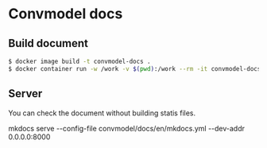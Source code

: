 # Convmodel docs

## Build document

```sh
$ docker image build -t convmodel-docs .
$ docker container run -w /work -v $(pwd):/work --rm -it convmodel-docs
```

## Server

You can check the document without building statis files.

mkdocs serve --config-file convmodel/docs/en/mkdocs.yml --dev-addr 0.0.0.0:8000

